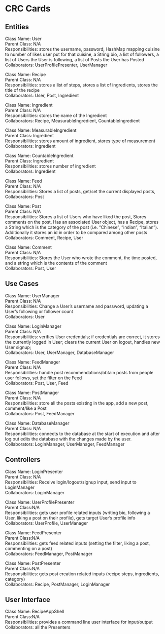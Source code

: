 # CRC Cards

## Entities

Class Name: User  
Parent Class: N/A  
Responsibilities: stores the username, password, HashMap mapping cuisine to number of likes user put for that cuisine, a String bio, a list of followers, a list of Users the User is following, a list of Posts the User has Posted  
Collaborators: UserProfilePresenter, UserManager

Class Name: Recipe  
Parent Class: N/A  
Responsibilities: stores a list of steps, stores a list of ingredients, stores the title of the recipe  
Collaborators: User, Post, Ingredient  

Class Name: Ingredient  
Parent Class: N/A  
Responsibilities: stores the name of the Ingredient  
Collaborators: Recipe, MeasurableIngredient, CountableIngredient  

Class Name: MeasurableIngredient  
Parent Class: Ingredient  
Responsibilities: stores amount of ingredient, stores type of measurement  
Collaborators: Ingredient

Class Name: CountableIngredient  
Parent Class: Ingredient  
Responsibilities: stores number of ingredient  
Collaborators: Ingredient

Class Name: Feed  
Parent Class: N/A  
Responsibilities: Stores a list of posts, get/set the current displayed posts,  
Collaborators: Post

Class Name: Post  
Parent Class: N/A  
Responsibilities: Stores a list of Users who have liked the post, Stores comments on the post, Has an associated User object, has a Recipe, stores a String which is the category of the post (i.e. “Chinese”, “Indian”, “Italian”). Additionally it stores an id in order to be compared among other posts 
Collaborators: Comment, Recipe, User  

Class Name: Comment  
Parent Class: N/A  
Responsibilities: Stores the User who wrote the comment, the time posted, and a string which is the contents of the comment  
Collaborators: Post, User  

## Use Cases
Class Name: UserManager  
Parent Class: N/A  
Responsibilities: Change a User’s username and password, updating a User’s following or follower count  
Collaborators: User  

Class Name: LoginManager  
Parent Class: N/A  
Responsibilities: verifies User credentials; if credentials are correct, it stores the currently logged in User; clears the current User on logout,
handles new User signup;  
Collaborators: User, UserManager, DatabaseManager  

Class Name: FeedManager  
Parent Class: N/A  
Responsibilities: handle post recommendations/obtain posts from people user follows, set the filter on the Feed  
Collaborators: Post, User, Feed  

Class Name: PostManager  
Parent Class: N/A  
Responsibilities: store all the posts existing in the app, add a new post, comment/like a Post  
Collaborators: Post, FeedManager  

Class Name: DatabaseManager  
Parent Class: N/A  
Responsibilities: connects to the database at the start of execution and after log out edits the database with the changes made by the user.  
Collaborators: LoginManager, UserManager, FeedManager  

## Controllers
Class Name: LoginPresenter  
Parent Class: N/A  
Responsibilities: Receive login/logout/signup input, send input to LoginManager  
Collaborators: LoginManager

Class Name: UserProfilePresenter  
Parent Class:N/A  
Responsibilities: gets user profile related inputs (writing bio, following a User, liking a post on their profile), gets target User’s profile info  
Collaborators: UserProfile, UserManager 

Class Name: FeedPresenter  
Parent Class:N/A  
Responsibilities: gets feed related inputs (setting the filter, liking a post, commenting on a post)  
Collaborators: FeedManager, PostManager  

Class Name: PostPresenter  
Parent Class:N/A  
Responsibilities: gets post creation related inputs (recipe steps, ingredients, category)  
Collaborators: Recipe, PostManager, LoginManager  

## User Interface
Class Name: RecipeAppShell  
Parent Class:N/A  
Responsibilities: provides a command line user interface for input/output  
Collaborators: all the Presenters  
